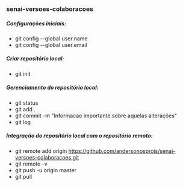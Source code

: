 ### senai-versoes-colaboracoes

##### Configurações iniciais:
 * git config --global user.name <nome-usuario>
 * git config --global user.email <email-usuario>
 
##### Criar repositório local:
 * git init

##### Gerenciamento do repositório local:
 * git status
 * git add .
 * git commit -m "Informacao importante sobre aquelas alterações"
 * git log
 
 ##### Integração do repositório local com o repositório remoto:
  * git remote add origin https://github.com/andersonosprojs/senai-versoes-colaboracoes.git
  * git remote -v
  * git push -u origin master
  * git pull
